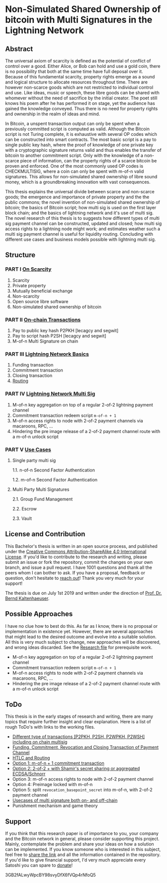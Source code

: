 # Non-Simulated Shared Ownership of bitcoin with Multi Signatures in the Lightning Network

## Abstract

The universal axiom of scarcity is defined as the potential of conflict of control over a good. Either Alice, or Bob can hold and use a gold coin, there is no possibility that both at the same time have full deposal over it. Because of this fundamental scarcity, property rights emerge as a sound and logical structure to allocate resources throughout time. There are however non-scarce goods which are not restricted to individual control and use. Like ideas, music or speech, these libre goods can be shared with whomever without the need of sacrifice by the initial creator. The poet still knows his poem after he has performed it on stage, yet the audience has gained the knowledge conveyed. Thus there is no need for property rights and ownership in the realm of ideas and mind.

In Bitcoin, a unspent transaction output can only be spent when a previously committed script is computed as valid. Although the Bitcoin script is not Turing complete, it is exhaustive with several OP codes which can be constructed into smart contracts. The most basic script is a pay to single public key hash, where the proof of knowledge of one private key with a cryptographic signature returns valid and thus enables the transfer of bitcoin to another commitment script. Only with the knowledge of a non-scarce piece of information, can the property rights of a scarce bitcoin be proven and enforced. One of the most commonly used OP codes is CHECKMULTISIG, where a coin can only be spent with m-of-n valid signatures. This allows for non-simulated shared ownership of libre sound money, which is a groundbreaking innovation with vast consequences.

This thesis explains the universal divide between scarce and non-scarce goods; the emergence and importance of private property and the the public commons; the novel invention of non-simulated shared ownership of bitcoin; the basics of Bitcoin script; how multi sig is used on the first layer block chain; and the basics of lightning network and it's use of multi sig. The novel research of this thesis is to suggests how different types of multi sig payment channel can be constructed, updated and closed; how multi sig access rights to a lightning node might work; and estimates weather such a multi sig payment channel is useful for liquidity routing. Concluding with different use cases and business models possible with lightning multi sig.

## Structure

### PART I [On Scarcity](/Scarcity.asciidoc)

1. Scarcity
2. Private property
3. Mutually beneficial exchange
4. Non-scarcity
5. Open source libre software
6. Non-simulated shared ownership of bitcoin

### PART II [On-chain Transactions](/Transaction.asciidoc)

1. Pay to public key hash P2PKH [lecagcy and segwit]
2. Pay to script hash P2SH [lecagcy and segwit]
3. M-of-n Multi Signature on chain

### PART III [Lightning Network Basics](/PaymentChannel.asciidoc)

1. Funding transaction
2. Commitment transaction
3. Closing transaction
4. [Routing](/Routing.asciidoc)

### PART IV [Lightning Network Multi Sig](/LightningMultiSigTransaction.asciidoc)

1. M-of-n key aggregation on top of a regular 2-of-2 lightning payment channel
2. Commitment transaction redeem script `m-of-n + 1`
3. M-of-n access rights to node with 2-of-2 payment channels via macaroons, RPC, ...
4. Hindering the pre image release of a 2-of-2 payment channel route with a m-of-n unlock script

### PART V [Use Cases](/UseCase.asciidoc)

1. Single party multi sig
    
    1.1.  n-of-n Second Factor Authentication
    
    1.2.  m-of-n Second Factor Authentication

2. Multi Party Multi Signatures
    
    2.1.  Group Fund Management
    
    2.2.  Escrow
    
    2.3.  Vault

## License and Contribution

This Bachelor's thesis is written in an open source process, and published under the [Creative Commons Attribution-ShareAlike 4.0 International License](https://creativecommons.org/licenses/by/4.0/legalcode). If you'd like to contribute to the research and writing, please submit an issue or fork the repository, commit the changes on your own branch, and issue a pull request. I have 1001 questions and thank all the peers whom I can bother to ask. If you have a proposal, feedback or question, don't hesitate to [reach out](https://towardsliberty.com/contact)! Thank you very much for your support!

The thesis is due on July 1st 2019 and written under the direction of [Prof. Dr. Bernd Kaltenhaeuser](https://www.dhbw-vs.de/hochschule/mitarbeitende/bernd-kaltenhaeuser.html).

## Possible Approaches

I have no clue how to best do this. As far as I know, there is no proposal or implementation in existence yet. However, there are several approaches that might lead to the desired outcome and evolve into a suitable solution. All this is very much subject to change, new approaches will be discovered, and wrong ideas discarded. See the [Research file](/Research.asciidoc) for prerequisite work.

* M-of-n key aggregation on top of a regular 2-of-2 lightning payment channel
* Commitment transaction redeem script `m-of-n + 1`
* M-of-n access rights to node with 2-of-2 payment channels via macaroons, RPC, ...
* Hindering the pre image release of a 2-of-2 payment channel route with a m-of-n unlock script

## ToDo

This thesis is in the early stages of research and writing, there are many topics that require further insight and clear explanation. Here is a list of rough ToDo's with links to the working files.

* [Different type of transactions [P2PKH, P2SH, P2WPKH, P2WSH] including on chain multisig](/Transaction.asciidoc)
* [Funding, Commitment, Revocation and Closing Transaction of Payment Channel](/PaymentChannel.asciidoc)
* [HTLC and Routing](/Routing.asciidoc)
* [Option 1: m-of-n + 1 commitment transaction](/LightningMultiSigTransaction.asciidoc)
* [Option 2: 2-of-2 + with Shamir's secret sharing or aggregated ECDSA/Schnorr](/LightningMultiSigTransaction.asciidoc)
* Option 3: m-of-n access rights to node with 2-of-2 payment channel
* Option 4: Preimage locked with m-of-n
* Option 5: split `revocation_basepoint_secret` into m-of-n, with 2-of-2 payment channel
* [Usecases of multi signature both on- and off-chain](/UseCase.asciidoc)
* Punishment mechanism and game theory

## Support

If you think that this research paper is of importance to you, your company and the Bitcoin network in general, please consider supporting this project. Mainly, contemplate the problem and share your ideas on how a solution can be implemented. If you know someone who is interested in this subject, feel free to [share the link](https://github.com/MaxHillebrand/LightningMultiSig/) and all the information contained in the repository. If you'd like to give financial support, I'd very much appreciate every Satoshi you can spare to [donate](https://tallyco.in/HillebrandMax)!

3GB2fALwyWpcBY98svyDfX6fVQp4rNfoQ5
